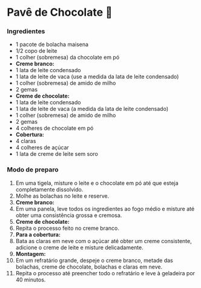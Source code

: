 # Pavê de Chocolate :chocolate_bar:

### Ingredientes

- 1 pacote de bolacha maisena
- 1/2 copo de leite
- 1 colher (sobremesa) da chocolate em pó
- **Creme branco:**
- 1 lata de leite condensado
- 1 lata de leite de vaca (use a medida da lata de leite condensado)
- 1 colher (sobremesa) de amido de milho
- 2 gemas
- **Creme de chocolate:**
- 1 lata de leite condensado
- 1 lata de leite de vaca (a medida da lata de leite condensado)
- 1 colher (sobremesa) de amido de milho
- 2 gemas
- 4 colheres de chocolate em pó
- **Cobertura:**
- 4 claras
- 4 colheres de açúcar
- 1 lata de creme de leite sem soro



### Modo de preparo

1. Em uma tigela, misture o leite e o chocolate em pó até que esteja completamente dissolvido.
2. Molhe as bolachas no leite e reserve.
3. **Creme branco:**
4. Em uma panela, leve todos os ingredientes ao fogo médio e misture até obter uma consistência grossa e cremosa.
5. **Creme de chocolate:**
6. Repita o processo feito no creme branco.
7. **Para a cobertura:**
8. Bata as claras em neve com o açúcar até obter um creme consistente, adicione o creme de leite e misture delicadamente.
9. **Montagem:**
10. Em um refratário grande, despeje o creme branco, metade das bolachas, creme de chocolate, bolachas e claras em neve.
11. Repita o processo até preencher todo o refratário e leve à geladeira por 40 minutos.